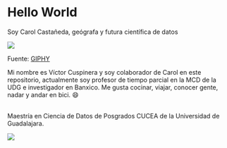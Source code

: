 # Hello World
Soy Carol Castañeda, geógrafa y futura científica de datos

![](https://media.giphy.com/media/eH9S7jdWFECehNhle9/giphy-downsized.gif)

Fuente: [GIPHY](https://giphy.com/gifs/maps-throckmorton-eH9S7jdWFECehNhle9)

Mi nombre es Víctor Cuspinera y soy colaborador de Carol en este repositorio, actualmente soy profesor de tiempo parcial en la MCD de la UDG e investigador en Banxico. Me gusta cocinar, viajar, conocer gente, nadar y andar en bici. 😄

<br>
Maestría en Ciencia de Datos de Posgrados CUCEA de la Universidad de Guadalajara.

![](https://raw.githubusercontent.com/vcuspinera/UDG_MCD_Project_Dev_II/main/actividades/img/MCD_logo.png)